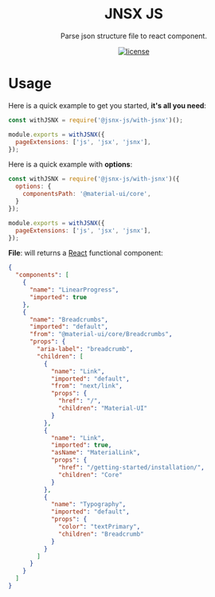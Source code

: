 <h1 align="center">JNSX JS</h1>

<div align="center">
Parse json structure file to react component.

[![license](https://img.shields.io/badge/license-MIT-blue.svg)](https://github.com/jsnx-js/jsnx/blob/main/LICENSE)

</div>

# Usage

Here is a quick example to get you started, **it's all you need**:

```javascript
const withJSNX = require('@jsnx-js/with-jsnx')();

module.exports = withJSNX({
  pageExtensions: ['js', 'jsx', 'jsnx'],
});
```
Here is a quick example with **options**:

```javascript
const withJSNX = require('@jsnx-js/with-jsnx')({
  options: {
    componentsPath: '@material-ui/core',
  }
});

module.exports = withJSNX({
  pageExtensions: ['js', 'jsx', 'jsnx'],
});
```

**File**: will returns a [React](https://reactjs.org/) functional component:

```json
{
  "components": [
    {
      "name": "LinearProgress",
      "imported": true
    },
    {
      "name": "Breadcrumbs",
      "imported": "default",
      "from": "@material-ui/core/Breadcrumbs",
      "props": {
        "aria-label": "breadcrumb",
        "children": [
          {
            "name": "Link",
            "imported": "default",
            "from": "next/link",
            "props": {
              "href": "/",
              "children": "Material-UI"
            }
          },
          {
            "name": "Link",
            "imported": true,
            "asName": "MaterialLink",
            "props": {
              "href": "/getting-started/installation/",
              "children": "Core"
            }
          },
          {
            "name": "Typography",
            "imported": "default",
            "props": {
              "color": "textPrimary",
              "children": "Breadcrumb"
            }
          }
        ]
      }
    }
  ]
}
